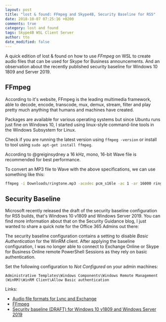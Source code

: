 ```yaml
---
layout: post
title: "lost & found: FFmpeg and Skype4B, Security Baseline for RS5"
date: 2018-10-07 07:25:16 +0200
comments: true
category: lost and found
tags: Skype4B WSL Client Server
author: tto
date_modified: false
---
```


A quick edition of lost & found on how to use _FFmpeg_ on WSL to create audio files that can be used for Skype for Business announcements. And an observation about the recently published security baseline for Windows 10 1809 and Server 2019.

<!-- more -->

## FFmpeg

According to it's website, FFmpeg is the leading multimedia framework, able to decode, encode, transcode, mux, demux, stream, filter and play pretty much anything that humans and machines have created. 

Packages are available for various operating systems but since Ubuntu runs just fine on Windows 10, I started using linux-style command-line tools in the Windows Subsystem for Linux.

Check if you are running the latest version using `ffmpeg -version` or install to tool using `sudo apt-get install ffmpeg`.

According to @greiginsydney a 16 kHz, mono, 16-bit Wave file is recommended for best performance.

To convert an MP3 file to Wave with the above specifications, we can use something like this: 

```bash
ffmpeg -i Downloads/ringtone.mp3 -acodec pcm_s16le -ac 1 -ar 16000 ringtone.wav
```

## Security Baseline 

Microsoft recently released the draft of the security baseline configuration for RS5 builds, that's Windows 10 v1809 and Windows Server 2019. You can find more information about that on the Security Guidance blog, I just wanted to share a quick note for the Office 365 Admins out there: 

The security baseline configuration contains a setting to disable _Basic Authentication_ for the WinRM client. After applying the baseline configuration, I was no longer able to connect to Exchange Online or Skype for Business Online remote PowerShell Sessions as they rely on basic authentication.

Set the following configuration to _Not Configured_ on your admin machines: 

```
Administrative Templates\Windows Components\Windows Remote Management (WinRM)\WinRM Client\Allow Basic authentication
```


Links:

- [Audio file formats for Lync and Exchange](https://greiginsydney.com/audio-file-formats-for-lync-and-exchange/)
- [FFmpeg](https://ffmpeg.org/)
- [Security baseline (DRAFT) for Windows 10 v1809 and Windows Server 2019](https://blogs.technet.microsoft.com/secguide/2018/10/01/security-baseline-draft-for-windows-10-v1809-and-windows-server-2019/)
